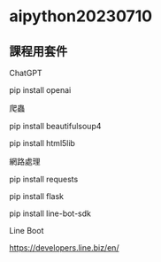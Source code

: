 # aipython20230710
## 課程用套件

ChatGPT

pip  install openai

爬蟲

pip  install beautifulsoup4

pip  install html5lib

網路處理

pip  install requests


pip install flask 

pip install line-bot-sdk

Line Boot

https://developers.line.biz/en/
